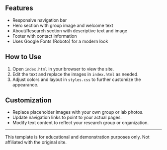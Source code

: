 
## Features
- Responsive navigation bar
- Hero section with group image and welcome text
- About/Research section with descriptive text and image
- Footer with contact information
- Uses Google Fonts (Roboto) for a modern look

## How to Use
1. Open `index.html` in your browser to view the site.
2. Edit the text and replace the images in `index.html` as needed.
3. Adjust colors and layout in `styles.css` to further customize the appearance.

## Customization
- Replace placeholder images with your own group or lab photos.
- Update navigation links to point to your actual pages.
- Modify text content to reflect your research group or organization.

---
This template is for educational and demonstration purposes only. Not affiliated with the original site.
